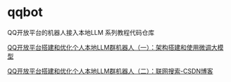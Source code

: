 # qqbot
QQ开放平台的机器人接入本地LLM 系列教程代码仓库

[QQ开放平台搭建和优化个人本地LLM群机器人（一）：架构搭建和使用微调大模型](https://blog.csdn.net/DiaQusNet/article/details/141298481)

[QQ开放平台搭建和优化个人本地LLM群机器人（二）：联网搜索-CSDN博客](https://blog.csdn.net/DiaQusNet/article/details/141473566?spm=1001.2014.3001.5501)

